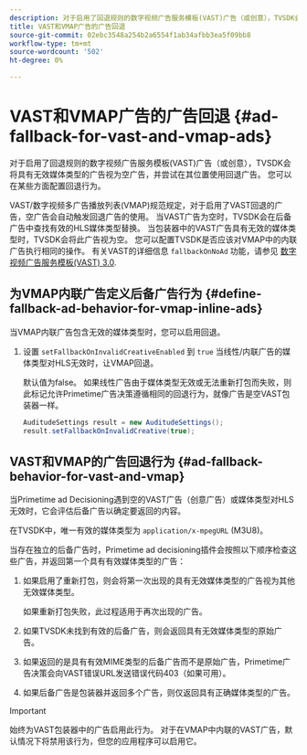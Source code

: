 ```yaml
---
description: 对于启用了回退规则的数字视频广告服务模板(VAST)广告（或创意），TVSDK会将具有无效媒体类型的广告视为空广告，并尝试在其位置使用回退广告。 您可以在某些方面配置回退行为。
title: VAST和VMAP广告的广告回退
source-git-commit: 02ebc3548a254b2a6554f1ab34afbb3ea5f09bb8
workflow-type: tm+mt
source-wordcount: '502'
ht-degree: 0%

---
```


# VAST和VMAP广告的广告回退 {#ad-fallback-for-vast-and-vmap-ads}

对于启用了回退规则的数字视频广告服务模板(VAST)广告（或创意），TVSDK会将具有无效媒体类型的广告视为空广告，并尝试在其位置使用回退广告。 您可以在某些方面配置回退行为。

VAST/数字视频多广告播放列表(VMAP)规范规定，对于启用了VAST回退的广告，空广告会自动触发回退广告的使用。 当VAST广告为空时，TVSDK会在后备广告中查找有效的HLS媒体类型替换。 当包装器中的VAST广告具有无效的媒体类型时，TVSDK会将此广告视为空。 您可以配置TVSDK是否应该对VMAP中的内联广告执行相同的操作。 有关VAST的详细信息 `fallbackOnNoAd` 功能，请参见 [数字视频广告服务模板(VAST) 3.0](https://www.iab.net/guidelines/508676/digitalvideo/vsuite/vast).

## 为VMAP内联广告定义后备广告行为 {#define-fallback-ad-behavior-for-vmap-inline-ads}

当VMAP内联广告包含无效的媒体类型时，您可以启用回退。

1. 设置 `setFallbackOnInvalidCreativeEnabled` 到 `true` 当线性/内联广告的媒体类型对HLS无效时，让VMAP回退。

   默认值为false。 如果线性广告由于媒体类型无效或无法重新打包而失败，则此标记允许Primetime广告决策遵循相同的回退行为，就像广告是空VAST包装器一样。

   ```java
   AuditudeSettings result = new AuditudeSettings(); 
   result.setFallbackOnInvalidCreative(true);
   ```

## VAST和VMAP的广告回退行为 {#ad-fallback-behavior-for-vast-and-vmap}

当Primetime ad Decisioning遇到空的VAST广告（创意广告）或媒体类型对HLS无效时，它会评估后备广告以确定要返回的内容。

<!--<a id="section_9F60AF00CE9645848EAAF8C06A9E426B"></a>-->

在TVSDK中，唯一有效的媒体类型为 `application/x-mpegURL` (M3U8)。

当存在独立的后备广告时，Primetime ad decisioning插件会按照以下顺序检查这些广告，并返回第一个具有有效媒体类型的广告：

1. 如果启用了重新打包，则会将第一次出现的具有无效媒体类型的广告视为其他无效媒体类型。

   如果重新打包失败，此过程适用于再次出现的广告。
1. 如果TVSDK未找到有效的后备广告，则会返回具有无效媒体类型的原始广告。
1. 如果返回的是具有有效MIME类型的后备广告而不是原始广告，Primetime广告决策会向VAST错误URL发送错误代码403（如果可用）。
1. 如果后备广告是包装器并返回多个广告，则仅返回具有正确媒体类型的广告。

>[!IMPORTANT]
>
>始终为VAST包装器中的广告启用此行为。 对于在VMAP中内联的VAST广告，默认情况下将禁用该行为，但您的应用程序可以启用它。
